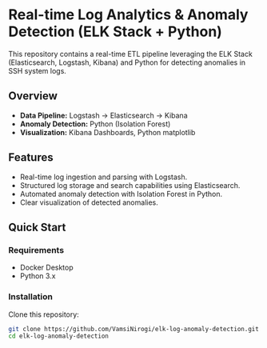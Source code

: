 # Real-time Log Analytics & Anomaly Detection (ELK Stack + Python)
This repository contains a real-time ETL pipeline leveraging the ELK Stack (Elasticsearch, Logstash, Kibana) and Python for detecting anomalies in SSH system logs.

## Overview

- **Data Pipeline:** Logstash → Elasticsearch → Kibana
- **Anomaly Detection:** Python (Isolation Forest)
- **Visualization:** Kibana Dashboards, Python matplotlib

## Features

- Real-time log ingestion and parsing with Logstash.
- Structured log storage and search capabilities using Elasticsearch.
- Automated anomaly detection with Isolation Forest in Python.
- Clear visualization of detected anomalies.

## Quick Start

### Requirements
- Docker Desktop
- Python 3.x

### Installation

Clone this repository:
```bash
git clone https://github.com/VamsiNirogi/elk-log-anomaly-detection.git
cd elk-log-anomaly-detection
